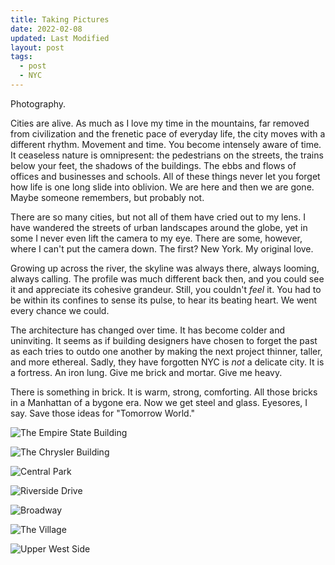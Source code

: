 ```yaml
---
title: Taking Pictures
date: 2022-02-08
updated: Last Modified
layout: post
tags:
  - post
  - NYC
---
```


Photography.
<!-- excerpt -->
Cities are alive. As much as I love my time in the mountains, far removed from civilization and the frenetic pace of everyday life, the city moves with a different rhythm. Movement and time. You become intensely aware of time. It ceaseless nature is omnipresent: the pedestrians on the streets, the trains below your feet, the shadows of the buildings. The ebbs and flows of offices and businesses and schools. All of these things never let you forget how life is one long slide into oblivion. We are here and then we are gone. Maybe someone remembers, but probably not.  

There are so many cities, but not all of them have cried out to my lens. I have wandered the streets of urban landscapes around the globe, yet in some I never even lift the camera to my eye. There are some, however, where I can't put the camera down. The first? New York. My original love.

Growing up across the river, the skyline was always there, always looming, always calling. The profile was much different back then, and you could see it and appreciate its cohesive grandeur. Still, you couldn't *feel* it. You had to be within its confines to sense its pulse, to hear its beating heart. We went every chance we could.

The architecture has changed over time. It has become colder and uninviting. It seems as if building designers have chosen to forget the past as each tries to outdo one another by making the next project thinner, taller, and more ethereal. Sadly, they have forgotten NYC is *not* a delicate city. It is a fortress. An iron lung. Give me brick and mortar. Give me heavy.

There is something in brick. It is warm, strong, comforting. All those bricks in a Manhattan of a bygone era. Now we get steel and glass. Eyesores, I say. Save those ideas for "Tomorrow World." 

![The Empire State Building](https://raw.githubusercontent.com/salvatoretaibi/salvatoretaibi.github.io/main/docs/assets/images/_SPT1345.jpg)

![The Chrysler Building](https://raw.githubusercontent.com/salvatoretaibi/salvatoretaibi.github.io/main/src/assets/images/_SPT1841.jpg)

![Central Park](https://raw.githubusercontent.com/salvatoretaibi/salvatoretaibi.github.io/main/docs/assets/images/_SPT1826.jpg)

![Riverside Drive](https://raw.githubusercontent.com/salvatoretaibi/salvatoretaibi.github.io/main/src/assets/images/_SPT1926.jpg)

![Broadway](https://raw.githubusercontent.com/salvatoretaibi/salvatoretaibi.github.io/main/src/assets/images/_SPT1613.jpg)

![The Village](https://raw.githubusercontent.com/salvatoretaibi/salvatoretaibi.github.io/main/src/assets/images/_SPT2061.jpg)

![Upper West Side](https://raw.githubusercontent.com/salvatoretaibi/salvatoretaibi.github.io/main/src/assets/images/_SPT2050.jpg)